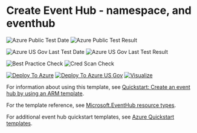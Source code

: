 # Create Event Hub - namespace, and eventhub

![Azure Public Test Date](https://azurequickstartsservice.blob.core.windows.net/badges/101-eventhubs-create-namespace-and-eventhub/PublicLastTestDate.svg)
![Azure Public Test Result](https://azurequickstartsservice.blob.core.windows.net/badges/101-eventhubs-create-namespace-and-eventhub/PublicDeployment.svg)

![Azure US Gov Last Test Date](https://azurequickstartsservice.blob.core.windows.net/badges/101-eventhubs-create-namespace-and-eventhub/FairfaxLastTestDate.svg)
![Azure US Gov Last Test Result](https://azurequickstartsservice.blob.core.windows.net/badges/101-eventhubs-create-namespace-and-eventhub/FairfaxDeployment.svg)

![Best Practice Check](https://azurequickstartsservice.blob.core.windows.net/badges/101-eventhubs-create-namespace-and-eventhub/BestPracticeResult.svg)
![Cred Scan Check](https://azurequickstartsservice.blob.core.windows.net/badges/101-eventhubs-create-namespace-and-eventhub/CredScanResult.svg)

[![Deploy To Azure](https://raw.githubusercontent.com/fathym-it/azure-quickstart-templates/master/1-CONTRIBUTION-GUIDE/images/deploytoazure.svg?sanitize=true)](https://portal.azure.com/#create/Microsoft.Template/uri/https%3A%2F%2Fraw.githubusercontent.com%2Ffathym-it%2Fazure-quickstart-templates%2Fmaster%2F101-eventhubs-create-namespace-and-eventhub%2Fazuredeploy.json)
[![Deploy To Azure US Gov](https://raw.githubusercontent.com/fathym-it/azure-quickstart-templates/master/1-CONTRIBUTION-GUIDE/images/deploytoazuregov.svg?sanitize=true)](https://portal.azure.us/#create/Microsoft.Template/uri/https%3A%2F%2Fraw.githubusercontent.com%2Ffathym-it%2Fazure-quickstart-templates%2Fmaster%2F101-eventhubs-create-namespace-and-eventhub%2Fazuredeploy.json)
[![Visualize](https://raw.githubusercontent.com/fathym-it/azure-quickstart-templates/master/1-CONTRIBUTION-GUIDE/images/visualizebutton.svg?sanitize=true)](http://armviz.io/#/?load=https%3A%2F%2Fraw.githubusercontent.com%2Ffathym-it%2Fazure-quickstart-templates%2Fmaster%2F101-eventhubs-create-namespace-and-eventhub%2Fazuredeploy.json)

For information about using this template, see [Quickstart: Create an event hub by using an ARM template](http://azure.microsoft.com/documentation/articles/event-hubs-resource-manager-namespace-event-hub/).

For the template reference, see [Microsoft.EventHub resource types](https://docs.microsoft.com/azure/templates/microsoft.eventhub/allversions).

For additional event hub quickstart templates, see [Azure Quickstart templates](https://azure.microsoft.com/resources/templates/?resourceType=Microsoft.Eventhub&pageNumber=1&sort=Popular).
